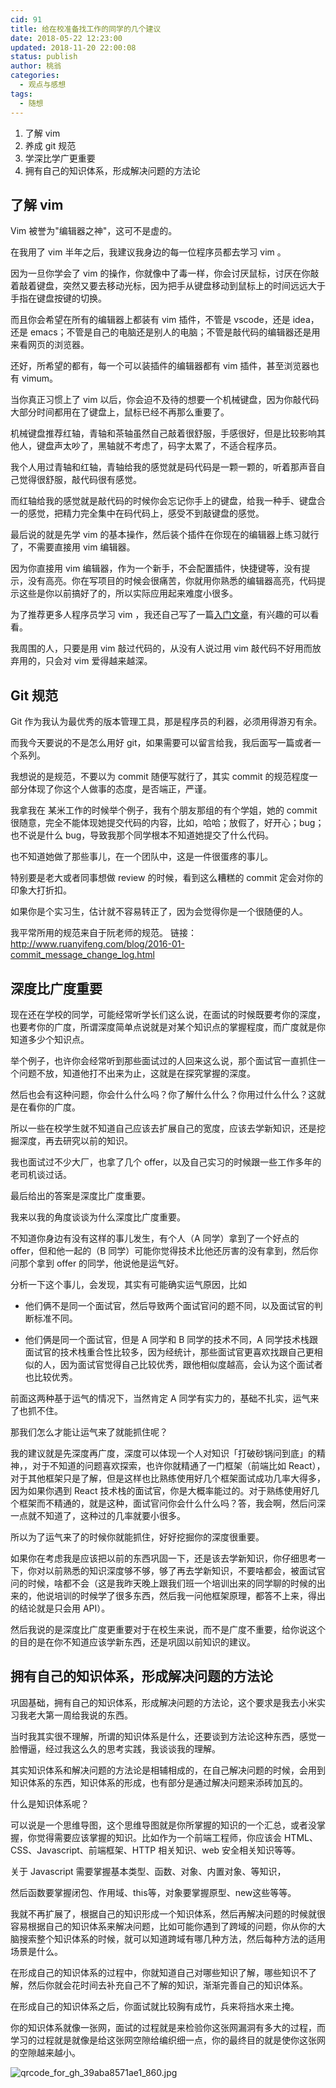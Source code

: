 ```yaml
---
cid: 91
title: 给在校准备找工作的同学的几个建议
date: 2018-05-22 12:23:00
updated: 2018-11-20 22:00:08
status: publish
author: 桃翁
categories: 
  - 观点与感想
tags: 
  - 随想
---
```



1. 了解 vim
2. 养成 git 规范
3. 学深比学广更重要
4. 拥有自己的知识体系，形成解决问题的方法论


## 了解 vim
Vim 被誉为"编辑器之神"，这可不是虚的。

在我用了 vim 半年之后，我建议我身边的每一位程序员都去学习 vim 。

因为一旦你学会了 vim 的操作，你就像中了毒一样，你会讨厌鼠标，讨厌在你敲着敲着键盘，突然又要去移动光标，因为把手从键盘移动到鼠标上的时间远远大于手指在键盘按键的切换。

而且你会希望在所有的编辑器上都装有 vim 插件，不管是 vscode，还是 idea，还是 emacs；不管是自己的电脑还是别人的电脑；不管是敲代码的编辑器还是用来看网页的浏览器。

还好，所希望的都有，每一个可以装插件的编辑器都有 vim 插件，甚至浏览器也有 vimum。

当你真正习惯上了 vim 以后，你会迫不及待的想要一个机械键盘，因为你敲代码大部分时间都用在了键盘上，鼠标已经不再那么重要了。

机械键盘推荐红轴，青轴和茶轴虽然自己敲着很舒服，手感很好，但是比较影响其他人，键盘声太吵了，黑轴就不考虑了，码字太累了，不适合程序员。

我个人用过青轴和红轴，青轴给我的感觉就是码代码是一颗一颗的，听着那声音自己觉得很舒服，敲代码很有感觉。

而红轴给我的感觉就是敲代码的时候你会忘记你手上的键盘，给我一种手、键盘合一的感觉，把精力完全集中在码代码上，感受不到敲键盘的感觉。

最后说的就是先学 vim 的基本操作，然后装个插件在你现在的编辑器上练习就行了，不需要直接用 vim 编辑器。

因为你直接用 vim 编辑器，作为一个新手，不会配置插件，快捷键等，没有提示，没有高亮。你在写项目的时候会很痛苦，你就用你熟悉的编辑器高亮，代码提示这些是你以前搞好了的，所以实际应用起来难度小很多。

为了推荐更多人程序员学习 vim ，我还自己写了一篇[入门文章](https://mp.weixin.qq.com/s?__biz=MzI1ODk2Mjk0Nw==&mid=2247483662&idx=1&sn=8d9e14e0b583f02bfc29d726d889c49a&chksm=ea016262dd76eb745893de4d10c98c5edf56a3c21ff1f817e5e40b9aa563c1028e30b97387bc&mpshare=1&scene=1&srcid=0522If3l13mrVdZnJaMXJwsw#rd)，有兴趣的可以看看。

我周围的人，只要是用 vim 敲过代码的，从没有人说过用 vim 敲代码不好用而放弃用的，只会对 vim 爱得越来越深。

## Git 规范
Git 作为我认为最优秀的版本管理工具，那是程序员的利器，必须用得游刃有余。

而我今天要说的不是怎么用好 git，如果需要可以留言给我，我后面写一篇或者一个系列。

我想说的是规范，不要以为 commit 随便写就行了，其实 commit 的规范程度一部分体现了你这个人做事的态度，是否端正，严谨。

我拿我在 某米工作的时候举个例子，我有个朋友那组的有个学姐，她的 commit 很随意，完全不能体现她提交代码的内容，比如，哈哈；放假了，好开心；bug；也不说是什么 bug，导致我那个同学根本不知道她提交了什么代码。

也不知道她做了那些事儿，在一个团队中，这是一件很蛋疼的事儿。

特别要是老大或者同事想做 review 的时候，看到这么糟糕的 commit 定会对你的印象大打折扣。

如果你是个实习生，估计就不容易转正了，因为会觉得你是一个很随便的人。

我平常所用的规范来自于阮老师的规范。
链接： http://www.ruanyifeng.com/blog/2016-01-commit_message_change_log.html

## 深度比广度重要
现在还在学校的同学，可能经常听学长们这么说，在面试的时候既要考你的深度，也要考你的广度，所谓深度简单点说就是对某个知识点的掌握程度，而广度就是你知道多少个知识点。

举个例子，也许你会经常听到那些面试过的人回来这么说，那个面试官一直抓住一个问题不放，知道他打不出来为止，这就是在探究掌握的深度。

然后也会有这种问题，你会什么什么吗？你了解什么什么？你用过什么什么？这就是在看你的广度。

所以一些在校学生就不知道自己应该去扩展自己的宽度，应该去学新知识，还是挖掘深度，再去研究以前的知识。

我也面试过不少大厂，也拿了几个 offer，以及自己实习的时候跟一些工作多年的老司机谈过话。

最后给出的答案是深度比广度重要。

我来以我的角度谈谈为什么深度比广度重要。

不知道你身边有没有这样的事儿发生，有个人（A 同学）拿到了一个好点的 offer，但和他一起的（B 同学）可能你觉得技术比他还厉害的没有拿到，然后你问那个拿到 offer 的同学，他说他是运气好。

分析一下这个事儿，会发现，其实有可能确实运气原因，比如

- 他们俩不是同一个面试官，然后导致两个面试官问的题不同，以及面试官的判断标准不同。

- 他们俩是同一个面试官，但是 A 同学和 B 同学的技术不同，A 同学技术栈跟面试官的技术栈重合性比较多，因为经统计，那些面试官更喜欢找跟自己更相似的人，因为面试官觉得自己比较优秀，跟他相似度越高，会认为这个面试者也比较优秀。

前面这两种基于运气的情况下，当然肯定 A 同学有实力的，基础不扎实，运气来了也抓不住。

那我们怎么才能让运气来了就能抓住呢？ 

我的建议就是先深度再广度，深度可以体现一个人对知识「打破砂锅问到底」的精神，，对于不知道的问题喜欢探索，也许你就精通了一门框架（前端比如 React），对于其他框架只是了解，但是这样也比熟练使用好几个框架面试成功几率大得多，因为如果你遇到 React 技术栈的面试官，你是大概率能过的。对于熟练使用好几个框架而不精通的，就是这种，面试官问你会什么什么吗？答，我会啊，然后问深一点就不知道了，这种过的几率就要小很多。

所以为了运气来了的时候你就能抓住，好好挖掘你的深度很重要。

如果你在考虑我是应该把以前的东西巩固一下，还是该去学新知识，你仔细思考一下，你对以前熟悉的知识深度够不够，够了再去学新知识，不要啥都会，被面试官问的时候，啥都不会（这是我昨天晚上跟我们班一个培训出来的同学聊的时候的出来的，他说培训的时候学了很多东西，然后我一问他框架原理，都答不上来，得出的结论就是只会用 API）。

然后我说的是深度比广度更重要对于在校生来说，而不是广度不重要，给你说这个的目的是在你不知道应该学新东西，还是巩固以前知识的建议。

## 拥有自己的知识体系，形成解决问题的方法论

巩固基础，拥有自己的知识体系，形成解决问题的方法论，这个要求是我去小米实习我老大第一周给我说的东西。

当时我其实很不理解，所谓的知识体系是什么，还要谈到方法论这种东西，感觉一脸懵逼，经过我这么久的思考实践，我谈谈我的理解。

其实知识体系和解决问题的方法论是相辅相成的，在自己解决问题的时候，会用到知识体系的东西，知识体系的形成，也有部分是通过解决问题来添砖加瓦的。

什么是知识体系呢？

可以说是一个思维导图，这个思维导图就是你所掌握的知识的一个汇总，或者没掌握，你觉得需要应该掌握的知识。比如作为一个前端工程师，你应该会 HTML、CSS、Javascript、前端框架、HTTP 相关知识、web 安全相关知识等等。

关于 Javascript 需要掌握基本类型、函数、对象、内置对象、等知识，

然后函数要掌握闭包、作用域、this等，对象要掌握原型、new这些等等。

我就不再扩展了，根据自己的知识形成一个知识体系，然后再解决问题的时候就很容易根据自己的知识体系来解决问题，比如可能你遇到了跨域的问题，你从你的大脑搜索整个知识体系的时候，就可以知道跨域有哪几种方法，然后每种方法的适用场景是什么。

在形成自己的知识体系的过程中，你就知道自己对哪些知识了解，哪些知识不了解，然后你就会花时间去补充自己不了解的知识，渐渐完善自己的知识体系。

在形成自己的知识体系之后，你面试就比较胸有成竹，兵来将挡水来土掩。

你的知识体系就像一张网，面试的过程就是来检验你这张网漏洞有多大的过程，而学习的过程就是就像是给这张网空隙给编织细一点，你的最终目的就是使你这张网的空隙越来越小。

![qrcode_for_gh_39aba8571ae1_860.jpg](http://www.taoweng.site/usr/uploads/2018/05-2855389845.jpg)